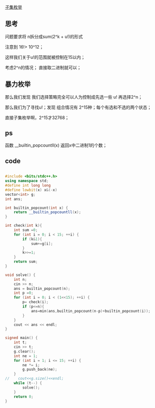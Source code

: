 [子集枚举](https://codeforces.com/contest/1646/problem/C)

## 思考

问题要求将 n拆分成sum(2^k + u!)的形式

注意到 16!> 10^12；

这样我们关于u!的范围就被控制在15以内；

考虑2^n的情况； 直接取二进制就可以；

## 暴力枚举

那么我们发现 我们选择策略完全可以人为控制成先选一些 u! 再选择2^n；

那么我们为了寻找u!；发现 组合情况有 2^15种；每个有选和不选的两个状态；

直接子集枚举啊，2^15才32768；

## ps

函数   __builtin_popcountll(x) 返回x中二进制1的个数；

## code

```cpp

#include <bits/stdc++.h>
using namespace std;
#define int long long
#define lowbit(x) x&(-x)
vector<int> g;
int ans;

int builtin_popcount(int x) {
    return __builtin_popcountll(x);
}

int check(int k){
    int sum =0;
    for (int i = 0; i < 15; ++i) {
        if (k&1){
            sum+=g[i];
        }
        k>>=1;
    }
    return sum;
}

void solve() {
    int n;
    cin >> n;
    ans = builtin_popcount(n);
    int p =0;
    for (int i = 0; i < (1<<15); ++i) {
        p= check(i);
        if (p<=n){
            ans=min(ans,builtin_popcount(n-p)+builtin_popcount(i));
        }
    }
    cout << ans << endl;
}

signed main() {
    int t;
    cin >> t;
    g.clear();
    int ne = 1;
    for (int i = 1; i <= 15; ++i) {
        ne *= i;
        g.push_back(ne);
    }
//    cout<<g.size()<<endl;
    while (t--) {
        solve();
    }
    return 0;
}

```